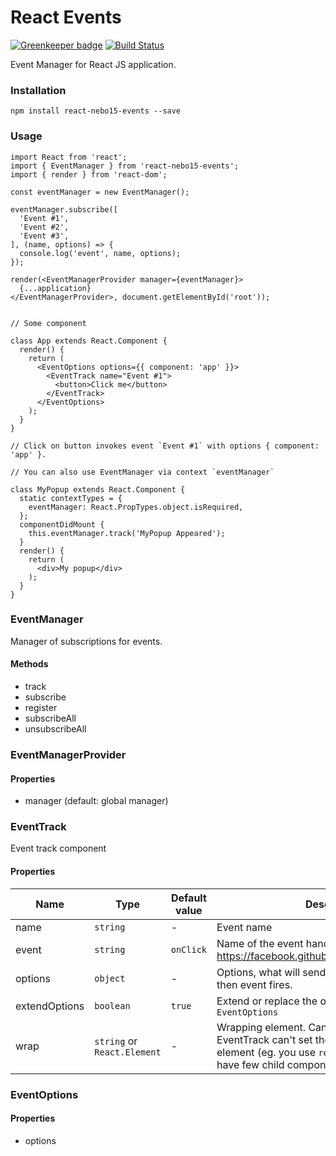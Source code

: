# React Events

[![Greenkeeper badge](https://badges.greenkeeper.io/Nebo15/react-nebo15-events.svg)](https://greenkeeper.io/)
[![Build Status](https://travis-ci.org/Nebo15/react-nebo15-events.svg?branch=master)](https://travis-ci.org/Nebo15/react-nebo15-events)

Event Manager for React JS application.

### Installation

```
npm install react-nebo15-events --save
```

### Usage

```
import React from 'react';
import { EventManager } from 'react-nebo15-events';
import { render } from 'react-dom';

const eventManager = new EventManager();

eventManager.subscribe([
  'Event #1',
  'Event #2',
  'Event #3',
], (name, options) => {
  console.log('event', name, options);
});

render(<EventManagerProvider manager={eventManager}>
  {...application}
</EventManagerProvider>, document.getElementById('root'));


// Some component

class App extends React.Component {
  render() {
    return (
      <EventOptions options={{ component: 'app' }}>
        <EventTrack name="Event #1">
          <button>Click me</button>
        </EventTrack>
      </EventOptions>
    );
  }
}

// Click on button invokes event `Event #1` with options { component: 'app' }.

// You can also use EventManager via context `eventManager`

class MyPopup extends React.Component {
  static contextTypes = {
    eventManager: React.PropTypes.object.isRequired,
  };
  componentDidMount {
    this.eventManager.track('MyPopup Appeared');
  }
  render() {
    return (
      <div>My popup</div>
    );
  }
}

```

### EventManager

Manager of subscriptions for events.

#### Methods

- track
- subscribe
- register
- subscribeAll
- unsubscribeAll

### EventManagerProvider

#### Properties

- manager (default: global manager)

### EventTrack

Event track component

#### Properties

| Name | Type | Default value | Description |
| - | - | - | - |
| name | `string` | - | Event name |
| event | `string` | `onClick` | Name of the event handler. According to this doc: https://facebook.github.io/react/docs/events.html | 
| options | `object` | - | Options, what will sended to the eventManager then event fires. |
| extendOptions | `boolean` | `true` | Extend or replace the options from parent `EventOptions` | 
| wrap | `string` or `React.Element` | - | Wrapping element. Can be useful when EventTrack can't set the event handler to the element (eg. you use `recompose/pure`) or if you have few child components. |

### EventOptions

#### Properties

- options
